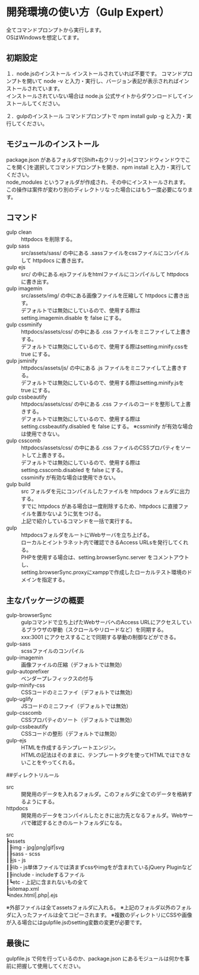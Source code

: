 # 開発環境の使い方（Gulp Expert）
全てコマンドプロンプトから実行します。  
OSはWindowsを想定してます。

## 初期設定
１．node.jsのインストール
インストールされていれば不要です。
コマンドプロンプトを開いて node -v と入力・実行し、バージョン表記が表示されればインストールされています。  
インストールされていない場合は node.js 公式サイトからダウンロードしてインストールしてください。

２．gulpのインストール
コマンドプロンプトで npm install gulp -g と入力・実行してください。

## モジュールのインストール
package.json があるフォルダで[Shift+右クリック]→[コマンドウィンドウでここを開く]を選択してコマンドプロンプトを開き、npm install と入力・実行してください。  
node_modules というフォルダが作成され、その中にインストールされます。
この操作は案件が変わり別のディレクトリなった場合にはもう一度必要になります。

## コマンド
<dl>
<dt>gulp clean</dt>
<dd>httpdocs を削除する。</dd>

<dt>gulp sass</dt>
<dd>src/assets/sass/ の中にある .sassファイルをcssファイルにコンパイルして httpdocs に書き出す。</dd>

<dt>gulp ejs</dt>
<dd>src/ の中にある.ejsファイルをhtmlファイルにコンパイルして httpdocs に書き出す。</dd>

<dt>gulp imagemin</dt>
<dd>src/assets/img/ の中にある画像ファイルを圧縮して httpdocs に書き出す。<br>
      デフォルトでは無効にしているので、使用する際は setting.imagemin.disable を false にする。</dd>

<dt>gulp cssminify</dt>
<dd>httpdocs/assets/css/ の中にある .css ファイルをミニファイして上書きする。<br>
      デフォルトでは無効にしているので、使用する際はsetting.minify.cssを true にする。</dd>

<dt>gulp jsminify</dt>
<dd>httpdocs/assets/js/ の中にある .js ファイルをミニファイして上書きする。<br>
      デフォルトでは無効にしているので、使用する際はsetting.minify.jsを true にする。</dd>

<dt>gulp cssbeautify</dt>
<dd>httpdocs/assets/css/ の中にある .css ファイルのコードを整形して上書きする。<br>
      デフォルトでは無効にしているので、使用する際は setting.cssbeautify.disabled を false にする。
      ※cssminify が有効な場合は使用できない。</dd>

<dt>gulp csscomb</dt>
<dd>httpdocs/assets/css/ の中にある .css ファイルのCSSプロパティをソートして上書きする。<br>
      デフォルトでは無効にしているので、使用する際は setting.csscomb.disabled を false にする。<br>
      cssminify が有効な場合は使用できない。</dd>

<dt>gulp build</dt>
<dd>src フォルダを元にコンパイルしたファイルを httpdocs フォルダに出力する。<br>
      すでに httpdocs がある場合は一度削除するため、httpdocs に直接ファイルを置かないように気をつける。<br>
      上記で紹介しているコマンドを一括で実行する。</dd>

<dt>gulp</dt>
<dd>httpdocsフォルダをルートにWebサーバを立ち上げる。<br>
      ローカルとイントラネット内で確認できるAccess URLsを発行してくれる。<br>
      PHPを使用する場合は、setting.browserSync.server をコメントアウトし、<br>
      setting.browserSync.proxyにxamppで作成したローカルテスト環境のドメインを指定する。</dd>
</dl>

## 主なパッケージの概要
<dl>
<dt>gulp-browserSync</dt>
<dd>gulpコマンドで立ち上げたWebサーバへのAccess URLにアクセスしているブラウザの挙動（スクロールやリロードなど）を同期する。<br>
xxx:3001 にアクセスすることで同期する挙動の制御などができる。</dd>

<dt>gulp-sass</dt>
<dd>scssファイルのコンパイル</dd>

<dt>gulp-imagemin</dt>
<dd>画像ファイルの圧縮（デフォルトでは無効）</dd>

<dt>gulp-autoprefixer</dt>
<dd>ベンダープレフィックスの付与</dd>

<dt>gulp-minify-css</dt>
<dd>CSSコードのミニファイ（デフォルトでは無効）</dd>

<dt>gulp-uglify</dt>
<dd>JSコードのミニファイ（デフォルトでは無効）</dd>

<dt>gulp-csscomb</dt>
<dd>CSSプロパティのソート（デフォルトでは無効）</dd>

<dt>gulp-cssbeautify</dt>
<dd>CSSコードの整形（デフォルトでは無効）</dd>

<dt>gulp-ejs</dt>
<dd>HTMLを作成するテンプレートエンジン。<br>
HTMLの記法はそのままに、テンプレートタグを使ってHTMLではできないことをやってくれる。</dd>
</dl>

##ディレクトリルール
<dl>
<dt>src</dt>
<dd>開発用のデータを入れるフォルダ。このフォルダに全てのデータを格納するようにする。</dd>
<dt>httpdocs</dt>
<dd>開発用のデータをコンパイルしたときに出力先となるフォルダ。Webサーバで確認するときのルートフォルダになる。</dd>
</dl>

src  
┣assets  
┃┠img     - jpg|png|gif|svg  
┃┠sass    - scss  
┃┠js      - js  
┃┠lib     - js単体ファイルでは済まずcssやimgをが含まれているjQuery Pluginなど  
┃┠include - includeするファイル  
┃┗etc     - 上記に含まれないもの全て  
┠sitemap.xml  
┗index.html|.php|.ejs

※外部ファイルは全てassetsフォルダに入れる。
※上記のフォルダ以外のフォルダに入ったファイルは全てコピーされます。
※複数のディレクトリにCSSや画像が入る場合にはgulpfile.jsのsetting変数の変更が必要です。

## 最後に
gulpfile.js で何を行っているのか、package.json にあるモジュールは何かを事前に把握して使用してください。  
